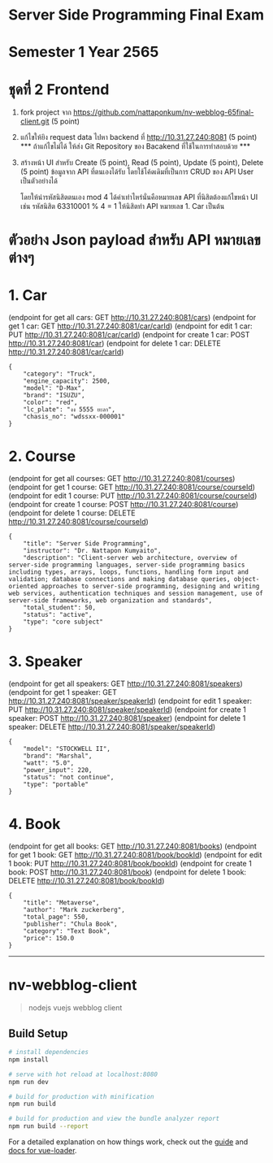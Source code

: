 # Server Side Programming Final Exam 
# Semester 1 Year 2565
# ชุดที่ 2 Frontend

1.	fork project จาก https://github.com/nattaponkum/nv-webblog-65final-client.git (5 point)
2.	แก้ไขให้ยิง request data ไปหา backend ที่ http://10.31.27.240:8081 (5 point) 
    *** ถ้าแก้ไขไม่ได้ ให้ส่ง Git Repository ของ Bacakend ที่ใช้ในการทำสอบด้วย ***
3.	สร้างหน้า UI สำหรับ Create (5 point), Read (5 point), Update (5 point), Delete (5 point)
    ข้อมูลจาก API ที่ตนเองได้รับ โดยใช้โค้ดเดิมที่เป็นการ CRUD ของ API User เป็นตัวอย่างได้

    โดยให้นำรหัสนิสิตตนเอง mod 4 ได้ค่าเท่าไหร่นั่นคือหมายเลข API ที่นิสิตต้องแก้ไขหน้า UI 
เช่น รหัสนิสิต 63310001 % 4 = 1 ให้นิสิตทำ API หมายเลข 1. Car เป็นต้น

# ตัวอย่าง Json payload สำหรับ API หมายเลขต่างๆ
# 1. Car 
(endpoint for get all cars: GET http://10.31.27.240:8081/cars)
(endpoint for get 1 car: GET http://10.31.27.240:8081/car/carId)
(endpoint for edit 1 car: PUT http://10.31.27.240:8081/car/carId)
(endpoint for create 1 car: POST http://10.31.27.240:8081/car)
(endpoint for delete 1 car: DELETE http://10.31.27.240:8081/car/carId)
```
{
    "category": "Truck",
    "engine_capacity": 2500,
    "model": "D-Max",
    "brand": "ISUZU",
    "color": "red",
    "lc_plate": "งง 5555 ยะลา",
    "chasis_no": "wdssxx-000001"
}
```

# 2. Course 
(endpoint for get all courses: GET http://10.31.27.240:8081/courses)
(endpoint for get 1 course: GET http://10.31.27.240:8081/course/courseId)
(endpoint for edit 1 course: PUT http://10.31.27.240:8081/course/courseId)
(endpoint for create 1 course: POST http://10.31.27.240:8081/course)
(endpoint for delete 1 course: DELETE http://10.31.27.240:8081/course/courseId)
```
{
    "title": "Server Side Programming",
    "instructor": "Dr. Nattapon Kumyaito",
    "description": "Client-server web architecture, overview of server-side programming languages, server-side programming basics including types, arrays, loops, functions, handling form input and validation; database connections and making database queries, object-oriented approaches to server-side programming, designing and writing web services, authentication techniques and session management, use of server-side frameworks, web organization and standards",
    "total_student": 50,
    "status": "active",
    "type": "core subject"
}
```

# 3. Speaker 
(endpoint for get all speakers: GET http://10.31.27.240:8081/speakers)
(endpoint for get 1 speaker: GET http://10.31.27.240:8081/speaker/speakerId)
(endpoint for edit 1 speaker: PUT http://10.31.27.240:8081/speaker/speakerId)
(endpoint for create 1 speaker: POST http://10.31.27.240:8081/speaker)
(endpoint for delete 1 speaker: DELETE http://10.31.27.240:8081/speaker/speakerId)
```
{
    "model": "STOCKWELL II",
    "brand": "Marshal",
    "watt": "5.0",
    "power_input": 220,
    "status": "not continue",
    "type": "portable"
}
```

# 4. Book 
(endpoint for get all books: GET http://10.31.27.240:8081/books)
(endpoint for get 1 book: GET http://10.31.27.240:8081/book/bookId)
(endpoint for edit 1 book: PUT http://10.31.27.240:8081/book/bookId)
(endpoint for create 1 book: POST http://10.31.27.240:8081/book)
(endpoint for delete 1 book: DELETE http://10.31.27.240:8081/book/bookId)
```
{
    "title": "Metaverse",
    "author": "Mark zuckerberg",
    "total_page": 550,
    "publisher": "Chula Book",
    "category": "Text Book",
    "price": 150.0
}
```

---------------------------------------------------------------------------------------

# nv-webblog-client

> nodejs vuejs webblog client

## Build Setup

``` bash
# install dependencies
npm install

# serve with hot reload at localhost:8080
npm run dev

# build for production with minification
npm run build

# build for production and view the bundle analyzer report
npm run build --report
```

For a detailed explanation on how things work, check out the [guide](http://vuejs-templates.github.io/webpack/) and [docs for vue-loader](http://vuejs.github.io/vue-loader).
